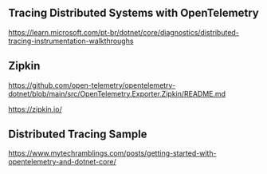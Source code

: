 ## Tracing Distributed Systems with OpenTelemetry

https://learn.microsoft.com/pt-br/dotnet/core/diagnostics/distributed-tracing-instrumentation-walkthroughs

## Zipkin

https://github.com/open-telemetry/opentelemetry-dotnet/blob/main/src/OpenTelemetry.Exporter.Zipkin/README.md

https://zipkin.io/



## Distributed Tracing Sample

https://www.mytechramblings.com/posts/getting-started-with-opentelemetry-and-dotnet-core/